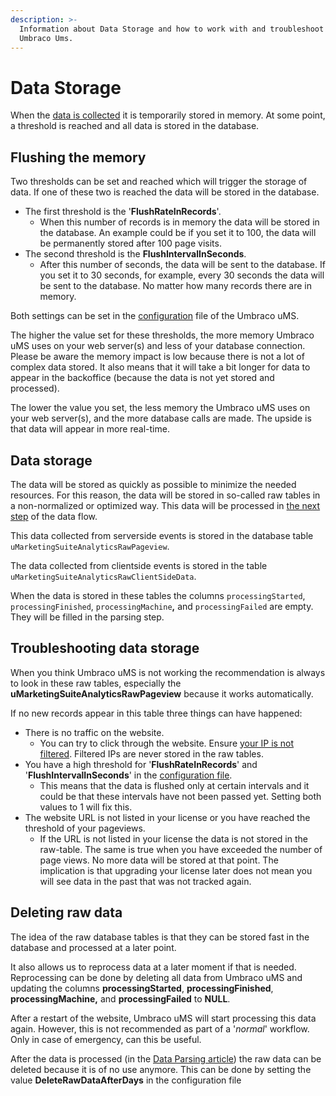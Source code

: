 ```yaml
---
description: >-
  Information about Data Storage and how to work with and troubleshoot it in
  Umbraco Ums.
---
```


# Data Storage

When the [data is collected](../../../../../the-umarketingsuite-broad-overview/dataflow-pipeline/data-collection/) it is temporarily stored in memory. At some point, a threshold is reached and all data is stored in the database.&#x20;

## Flushing the memory

Two thresholds can be set and reached which will trigger the storage of data. If one of these two is reached the data will be stored in the database.

* The first threshold is the '**FlushRateInRecords**'.&#x20;
  * When this number of records is in memory the data will be stored in the database. An example could be if you set it to 100, the data will be permanently stored after 100 page visits.
* The second threshold is the **FlushIntervalInSeconds**.&#x20;
  * After this number of seconds, the data will be sent to the database. If you set it to 30 seconds, for example, every 30 seconds the data will be sent to the database. No matter how many records there are in memory.

Both settings can be set in the [configuration](../../settings/configuration-options-2-x.md) file of the Umbraco uMS.

The higher the value set for these thresholds, the more memory Umbraco uMS uses on your web server(s) and less of your database connection. Please be aware the memory impact is low because there is not a lot of complex data stored. It also means that it will take a bit longer for data to appear in the backoffice (because the data is not yet stored and processed).

The lower the value you set, the less memory the Umbraco uMS uses on your web server(s), and the more database calls are made. The upside is that data will appear in more real-time.

## Data storage

The data will be stored as quickly as possible to minimize the needed resources. For this reason, the data will be stored in so-called raw tables in a non-normalized or optimized way. This data will be processed in [the next step](../../../../../the-umarketingsuite-broad-overview/dataflow-pipeline/data-parsing/) of the data flow.

This data collected from serverside events is stored in the database table `uMarketingSuiteAnalyticsRawPageview`.

The data collected from clientside events is stored in the table `uMarketingSuiteAnalyticsRawClientSideData`.

When the data is stored in these tables the columns `processingStarted`, `processingFinished`, `processingMachine`**,** and `processingFailed` are empty. They will be filled in the parsing step.

## Troubleshooting data storage

When you think Umbraco uMS is not working the recommendation is always to look in these raw tables, especially the **uMarketingSuiteAnalyticsRawPageview** because it works automatically.

If no new records appear in this table three things can have happened:

* There is no traffic on the website.&#x20;
  * You can try to click through the website. Ensure [your IP is not filtered](../../../../../installing-umarketingsuite/settings-section/ip-filtering/). Filtered IPs are never stored in the raw tables.
* You have a high threshold for '**FlushRateInRecords**' and '**FlushIntervalInSeconds**' in the [configuration file](../../settings/configuration-options-2-x.md).&#x20;
  * This means that the data is flushed only at certain intervals and it could be that these intervals have not been passed yet. Setting both values to 1 will fix this.
* The website URL is not listed in your license or you have reached the threshold of your pageviews.&#x20;
  * If the URL is not listed in your license the data is not stored in the raw-table. The same is true when you have exceeded the number of page views. No more data will be stored at that point. The implication is that upgrading your license later does not mean you will see data in the past that was not tracked again.

## Deleting raw data

The idea of the raw database tables is that they can be stored fast in the database and processed at a later point.

It also allows us to reprocess data at a later moment if that is needed. Reprocessing can be done by deleting all data from Umbraco uMS and updating the columns **processingStarted**, **processingFinished**, **processingMachine,** and **processingFailed** to **NULL**.&#x20;

After a restart of the website, Umbraco uMS will start processing this data again. However, this is not recommended as part of a '_normal_' workflow. Only in case of emergency, can this be useful.

After the data is processed (in the [Data Parsing article](data-parsing.md)) the raw data can be deleted because it is of no use anymore. This can be done by setting the value **DeleteRawDataAfterDays** in the configuration file
